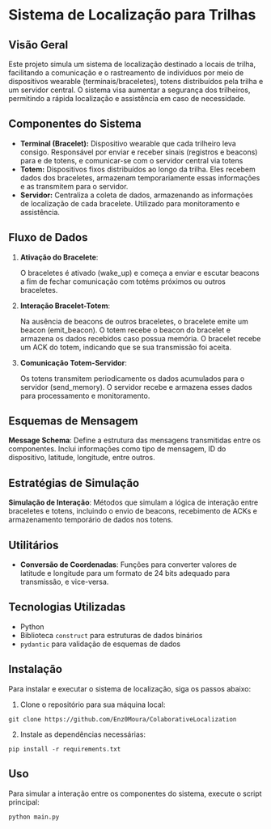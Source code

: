 # Sistema de Localização para Trilhas

## Visão Geral

Este projeto simula um sistema de localização destinado a locais de trilha, facilitando a comunicação e o rastreamento de indivíduos por meio de dispositivos wearable (terminais/braceletes), totens distribuídos pela trilha e um servidor central. O sistema visa aumentar a segurança dos trilheiros, permitindo a rápida localização e assistência em caso de necessidade.


## Componentes do Sistema

- **Terminal (Bracelet):** Dispositivo wearable que cada trilheiro leva consigo. Responsável por enviar e receber sinais (registros e beacons) para e de totens, e comunicar-se com o servidor central via totens
- **Totem:** Dispositivos fixos distribuídos ao longo da trilha. Eles recebem dados dos braceletes, armazenam temporariamente essas informações e as transmitem para o servidor.
- **Servidor:** Centraliza a coleta de dados, armazenando as informações de localização de cada bracelete. Utilizado para monitoramento e assistência.

## Fluxo de Dados

1. **Ativação do Bracelete**:
 

    O braceletes é ativado (wake_up) e começa a enviar e escutar beacons a fim de fechar 
    comunicação com totéms próximos ou outros braceletes.

2. **Interação Bracelet-Totem**:

    
    Na ausência de beacons de outros braceletes, o bracelete emite um beacon (emit_beacon).
    O totem recebe o beacon do bracelet e armazena os dados recebidos caso possua memória.
    O bracelet recebe um ACK do totem, indicando que se sua transmissão foi aceita.

3. **Comunicação Totem-Servidor**:

    
    Os totens transmitem periodicamente os dados acumulados para o servidor (send_memory).
    O servidor recebe e armazena esses dados para processamento e monitoramento.

## Esquemas de Mensagem
**Message Schema**: Define a estrutura das mensagens transmitidas entre os componentes. Inclui informações como tipo de mensagem, ID do dispositivo, latitude, longitude, entre outros.

## Estratégias de Simulação
**Simulação de Interação**: Métodos que simulam a lógica de interação entre braceletes e totens, incluindo o envio de beacons, recebimento de ACKs e armazenamento temporário de dados nos totens.

## Utilitários
- **Conversão de Coordenadas**: Funções para converter valores de latitude e longitude para um formato de 24 bits adequado para transmissão, e vice-versa.


## Tecnologias Utilizadas

- Python
- Biblioteca `construct` para estruturas de dados binários
- `pydantic` para validação de esquemas de dados

## Instalação

Para instalar e executar o sistema de localização, siga os passos abaixo:

1. Clone o repositório para sua máquina local:

`git clone https://github.com/Enz0Moura/ColaborativeLocalization`

2. Instale as dependências necessárias:

`pip install -r requirements.txt`

## Uso

Para simular a interação entre os componentes do sistema, execute o script principal:

```bash
python main.py